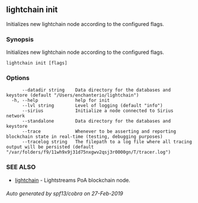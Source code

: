 ## lightchain init

Initializes new lightchain node according to the configured flags.

### Synopsis

Initializes new lightchain node according to the configured flags.

```
lightchain init [flags]
```

### Options

```
      --datadir string    Data directory for the databases and keystore (default "/Users/enchanterio/lightchain")
  -h, --help              help for init
      --lvl string        Level of logging (default "info")
      --sirius            Initialize a node connected to Sirius network
      --standalone        Data directory for the databases and keystore
      --trace             Whenever to be asserting and reporting blockchain state in real-time (testing, debugging purposes)
      --tracelog string   The filepath to a log file where all tracing output will be persisted (default "/var/folders/f9/11wh9x9j31d75nxgwv2qsj3r0000gn/T/tracer.log")
```

### SEE ALSO

* [lightchain](lightchain.md)	 - Lightstreams PoA blockchain node.

###### Auto generated by spf13/cobra on 27-Feb-2019
